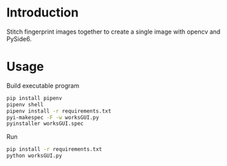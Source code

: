 # Introduction
Stitch fingerprint images together to create a single image with opencv and PySide6.

# Usage

Build executable program
``` bash
pip install pipenv
pipenv shell
pipenv install -r requirements.txt
pyi-makespec -F -w worksGUI.py
pyinstaller worksGUI.spec
```
Run
``` bash
pip install -r requirements.txt
python worksGUI.py
```